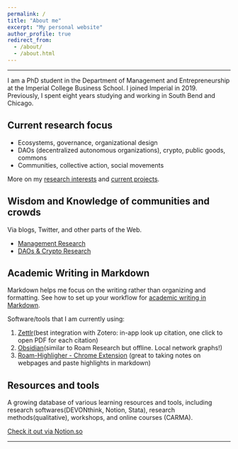 ```yaml
---
permalink: /
title: "About me"
excerpt: "My personal website"
author_profile: true
redirect_from:
  - /about/
  - /about.html
---
```


-----
I am a PhD student in the Department of Management and Entrepreneurship at the Imperial College Business School. I joined Imperial in 2019. Previously, I spent eight years studying and working in South Bend and Chicago. 

## Current research focus

  * Ecosystems, governance, organizational design  
  * DAOs (decentralized autonomous organizations), crypto, public goods, commons
  * Communities, collective action, social movements  

More on my [research interests](/posts/2020/05/so-what-are-you-studying/) and [current projects](/portfolio/).


## Wisdom and Knowledge of communities and crowds
Via blogs, Twitter, and other parts of the Web.

  * [Management Research](http://linxule.com/curation-mgmt/)
  * [DAOs & Crypto Research](http://linxule.com/curation-dao/)


## Academic Writing in Markdown
Markdown helps me focus on the writing rather than organizing and formatting. See how to set up your workflow for [academic writing in Markdown](https://linxule.com/portfolio/portfolio-2/).

Software/tools that I am currently using:
1. [Zettlr](https://www.zettlr.com/)(best integration with Zotero: in-app look up citation, one click to open PDF for each citation)
2. [Obsidian](https://obsidian.md/)(similar to Roam Research but offline. Local network graphs!)
3. [Roam-Highligher - Chrome Extension](https://github.com/GitMurf/roam-highlighter#how-to-use-the-highlighter) (great to taking notes on webpages and paste highlights in markdown)


## Resources and tools
A growing database of various learning resources and tools, including research softwares(DEVONthink, Notion, Stata), research methods(qualitative), workshops, and online courses (CARMA).

<a href="https://www.notion.so/linxule/Learning-Resources-and-tools-7ada6088f41745a8989ff86259884c7c" class="btn btn--primary" target="_blank">Check it out via Notion.so</a>

------
